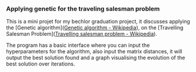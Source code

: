 ### Applying genetic for the traveling salesman problem

This is a mini projet for my bechlor graduation project, it discusses applying the [Genetic algorithm]([Genetic algorithm - Wikipedia](https://en.wikipedia.org/wiki/Genetic_algorithm)), on the [Travelling Salesman Problem]([Travelling salesman problem - Wikipedia](https://en.wikipedia.org/wiki/Travelling_salesman_problem)).

The program has a basic interface where you can input the hyperparameters for the algorithm, also input the matrix distances, it will output the best solution found and a graph visualising  the evolution of the best solution over iterations.


